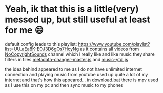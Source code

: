 # Yeah, ik that this is a little(very) messed up, but still useful at least for me 😄

default config leads to this playlist:
<https://www.youtube.com/playlist?list=UU_aEa8K-EOJ3D6gOs7HcyNg>
as it contains all videos from [NoCopyrightSounds](https://www.youtube.com/c/NoCopyrightSounds) channel which I really like and like music they share
filters in files [metadata-changer-master.js](https://github.com/Hakunek/ncs-music-download-nodejs/blob/main/metadata-changer-master.js) and [music-ytdl.js](https://github.com/Hakunek/ncs-music-download-nodejs/blob/main/music-ytdl.js)

the idea behind appeared to me as I do not have unlimited internet connection and playing music from youtube used up quite a lot of my internet
and that's how this appeared...
in [download.bat](https://github.com/Hakunek/ncs-music-download-nodejs/blob/main/download.bat) there is mpv used as I use this on my pc and then sync music to my phones

